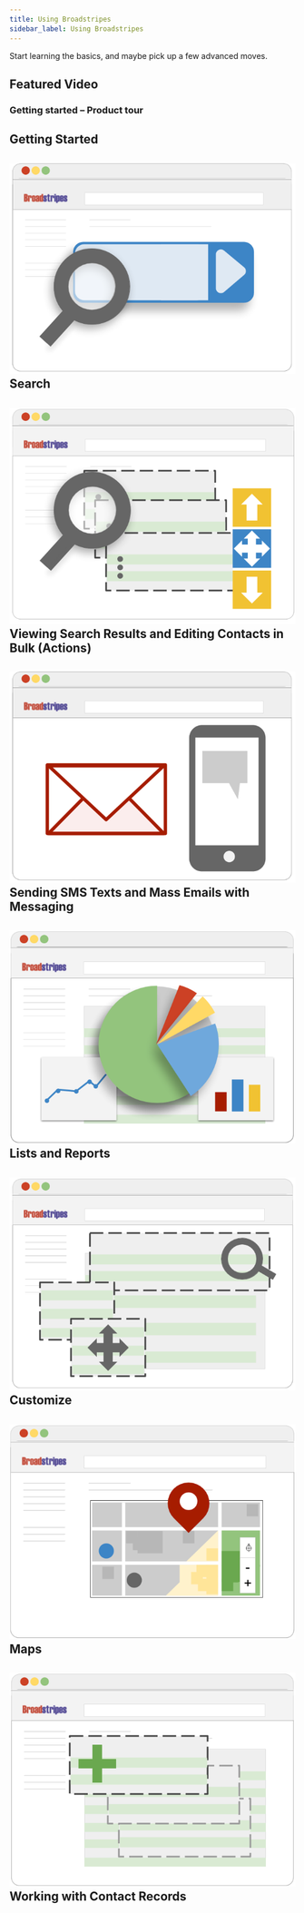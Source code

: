 ```yaml
---
title: Using Broadstripes
sidebar_label: Using Broadstripes
---
```


Start learning the basics, and maybe pick up a few advanced moves.
## Featured Video
### Getting started – Product tour
## **Getting Started**
## **![Search](/images/getting-started/OG-SearchGo-2.png)​Search**
## **![Work with Search Results](/images/getting-started/OG-WorkSearchResults-1.png)Viewing Search Results and Editing Contacts in Bulk (Actions)**
## ![Messaging](/images/getting-started/OG-Messaging.png)**Sending SMS Texts and Mass Emails with Messaging**
## **![Lists and Reports](/images/getting-started/OG_ListsandReports-1.png)Lists and Reports**
## **![Customize](/images/getting-started/OG-CustomizeMods-1.png)Customize**
## **![Maps](/images/getting-started/OG_Maps-1.png)Maps**
## **![](/images/getting-started/OG_AddRecords-1.png)Working with Contact Records**